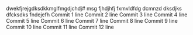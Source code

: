 dwekfjrejgdksdkkmglfmgdjchdj# msg
fjhdjhfj
fxmvldfdg
dcmnzd
dksdjks
dfcksdks
fndejefh
Commit 1 line
Commit 2 line
Commit 3 line
Commit 4 line
Commit 5 line
Commit 6 line
Commit 7 line
Commit 8 line
Commit 9 line
Commit 10 line
Commit 11 line
Commit 12 line
